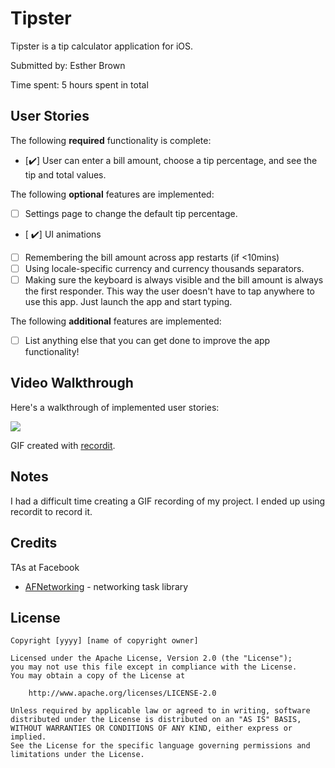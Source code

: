 # Tipster

Tipster is a tip calculator application for iOS.

Submitted by: Esther Brown

Time spent: 5 hours spent in total

## User Stories

The following **required** functionality is complete:

* [✔️] User can enter a bill amount, choose a tip percentage, and see the tip and total values.

The following **optional** features are implemented:

* [ ] Settings page to change the default tip percentage.
* [ ✔️] UI animations
* [ ] Remembering the bill amount across app restarts (if <10mins)
* [ ] Using locale-specific currency and currency thousands separators.
* [ ] Making sure the keyboard is always visible and the bill amount is always the first responder. This way the user doesn't have to tap anywhere to use this app. Just launch the app and start typing.

The following **additional** features are implemented:

- [ ] List anything else that you can get done to improve the app functionality!

## Video Walkthrough

Here's a walkthrough of implemented user stories:

<img src='http://g.recordit.co/I92iymShNG.gif' />

GIF created with [recordit](http://recordit.co/).

## Notes
I had a difficult time creating a GIF recording of my project. I ended up using recordit to record it.

## Credits

TAs at Facebook

- [AFNetworking](https://github.com/AFNetworking/AFNetworking) - networking task library

## License

    Copyright [yyyy] [name of copyright owner]

    Licensed under the Apache License, Version 2.0 (the "License");
    you may not use this file except in compliance with the License.
    You may obtain a copy of the License at

        http://www.apache.org/licenses/LICENSE-2.0

    Unless required by applicable law or agreed to in writing, software
    distributed under the License is distributed on an "AS IS" BASIS,
    WITHOUT WARRANTIES OR CONDITIONS OF ANY KIND, either express or implied.
    See the License for the specific language governing permissions and
    limitations under the License.

